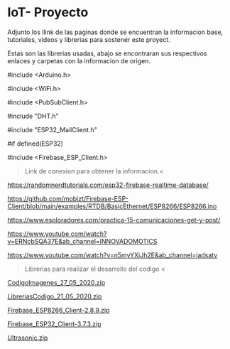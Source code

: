 # IoT- Proyecto 

Adjunto los llink de las  paginas  donde se encuentran la informacion base, tutoriales, videos y librerias  para sostener este proyect.

Estas son las librerias usadas, abajo se encontraran sus respectivos enlaces y  carpetas con la informacion de origen.

#include <Arduino.h>

#include <WiFi.h>

#include <PubSubClient.h>

#include "DHT.h"

#include "ESP32_MailClient.h"

#if defined(ESP32)

#include <Firebase_ESP_Client.h> 



>Link de conexion para obtener la informacion.<

https://randomnerdtutorials.com/esp32-firebase-realtime-database/

https://github.com/mobizt/Firebase-ESP-Client/blob/main/examples/RTDB/BasicEthernet/ESP8266/ESP8266.ino

https://www.esploradores.com/practica-15-comunicaciones-get-y-post/

https://www.youtube.com/watch?v=ERNcbSQA37E&ab_channel=INNOVADOMOTICS

https://www.youtube.com/watch?v=n5myYXjJh2E&ab_channel=jadsatv



>  Librerias para  realizar  el desarrollo del codigo  <

[CodigoImagenes_27_05_2020.zip](https://github.com/JohCen12/IoT/files/7585894/CodigoImagenes_27_05_2020.zip)

[LibreriasCodigo_21_05_2020.zip](https://github.com/JohCen12/IoT/files/7585897/LibreriasCodigo_21_05_2020.zip)

[Firebase_ESP8266_Client-2.8.9.zip](https://github.com/JohCen12/IoT/files/7585898/Firebase_ESP8266_Client-2.8.9.zip)

[Firebase_ESP32_Client-3.7.3.zip](https://github.com/JohCen12/IoT/files/7585899/Firebase_ESP32_Client-3.7.3.zip)

[Ultrasonic.zip](https://github.com/JohCen12/IoT/files/7585903/Ultrasonic.zip)
